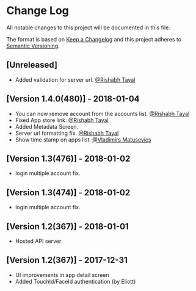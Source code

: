 # Change Log
All notable changes to this project will be documented in this file.

The format is based on [Keep a Changelog](http://keepachangelog.com/)
and this project adheres to [Semantic Versioning](http://semver.org/).

## [Unreleased]
- Added validation for server url. [@Rishabh Tayal](https://github.com/RishabhTayal)

## [Version 1.4.0(480)] - 2018-01-04
- You can now remove account from the accounts list. [@Rishabh Tayal](https://github.com/RishabhTayal)
- Fixed App store link. [@Rishabh Tayal](https://github.com/RishabhTayal)
- Added Metadata Screen.
- Server url formatting fix. [@Rishabh Tayal](https://github.com/RishabhTayal)
- Show time stamp on apps list. [@Vladimirs Matusevics](https://github.com/vlondon)

## [Version 1.3(476)] - 2018-01-02
- login multiple account fix.

## [Version 1.3(474)] - 2018-01-02
- login multiple account fix.

## [Version 1.2(367)] - 2018-01-01
- Hosted API server

## [Version 1.2(367)] - 2017-12-31
- UI improvements in app detail screen
- Added TouchId/FaceId authentication (by Eliott)
